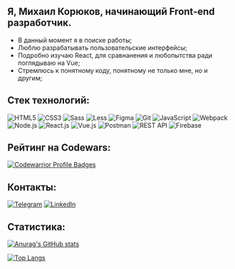 ## Я, Михаил Корюков, начинающий Front-end разработчик.

- В данный момент я в поиске работы;
- Люблю разрабатывать пользовательские интерфейсы;
- Подробно изучаю React, для сравнанения и любопытства ради поглядываю на Vue;
- Стремлюсь к понятному коду, понятному не только мне, но и другим;

## Стек технологий:
![HTML5](https://img.shields.io/badge/-HTML5-090909?style=for-the-badge&logo=HTML5&logoColor=e0522b)
![CSS3](https://img.shields.io/badge/-CSS3-090909?style=for-the-badge&logo=CSS3&logoColor=2631c9)
![Sass](https://img.shields.io/badge/-Sass-090909?style=for-the-badge&logo=SASS&logoColor=d13ddb)
![Less](https://img.shields.io/badge/-Less-090909?style=for-the-badge&logo=LESS&logoColor=4354bf)
![Figma](https://shields.io/badge/-Figma-090909?logo=figma&style=for-the-badge&logoColor=fff)
![Git](https://img.shields.io/badge/-Git-090909?style=for-the-badge&logo=Git)
![JavaScript](https://img.shields.io/badge/-JavaScript-090909?style=for-the-badge&logo=JavaScript&logoColor=E9D54D)
![Webpack](https://img.shields.io/badge/-Webpack-090909?style=for-the-badge&logo=WEBPACK&logoColor=2631c9)
![Node.js](https://img.shields.io/badge/-Node.js-090909?style=for-the-badge&logo=Node.js)
![React.js](https://img.shields.io/badge/-React.js-090909?style=for-the-badge&logo=REACT&logoColor=329cd9)
![Vue.js](https://img.shields.io/badge/-Vue.js-090909?style=for-the-badge&logo=Vue)
![Postman](https://img.shields.io/badge/-Postman-090909?style=for-the-badge&logo=Postman)
![REST API](https://img.shields.io/badge/-API-090909?style=for-the-badge&logo=api&logoColor=04b80d)
![Firebase](https://img.shields.io/badge/-Firebase-090909?style=for-the-badge&logo=firebase&logoColor=F8C52C)

## Рейтинг на Codewars:
[![Codewarrior Profile Badges](https://www.codewars.com/users/mkdir_dev/badges/large)](https://www.codewars.com/users/mkdir_dev)

## Контакты:
[![Telegram](https://img.shields.io/badge/-Telegram-090909?style=for-the-badge&logo=telegram&logoColor=27A0D9)](https://t.me/mkdir_dev)
[![LinkedIn](https://img.shields.io/badge/-LinkedIn-090909?style=for-the-badge&logo=linkedin&logoColor=007BB6)](https://www.linkedin.com/in/mkdir-dev/)

## Статистика:
[![Anurag's GitHub stats](https://github-readme-stats.vercel.app/api?username=mkdir-dev&show_icons=true&theme=prussian)](https://github.com/anuraghazra/github-readme-stats)

[![Top Langs](https://github-readme-stats.vercel.app/api/top-langs/?username=mkdir-dev&layout=compact&show_icons=true&theme=prussian)](https://github.com/anuraghazra/github-readme-stats)
